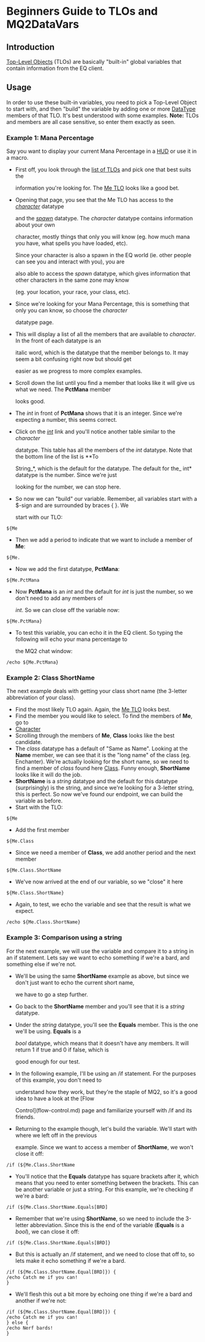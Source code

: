 # Beginners Guide to TLOs and MQ2DataVars

## Introduction

[Top-Level Objects](../data-types-and-top-level-objects/top-level-objects/) \(TLOs\) are basically "built-in" global variables that contain information from the EQ client.

## Usage

In order to use these built-in variables, you need to pick a Top-Level Object to start with, and then "build" the variable by adding one or more [DataType](../data-types-and-top-level-objects/data-types/) members of that TLO. It's best understood with some examples. **Note:** TLOs and members are all case sensitive, so enter them exactly as seen.

### Example 1: Mana Percentage

Say you want to display your current Mana Percentage in a [HUD](../plugins/core-plugins/mq2hud/) or use it in a macro.

* First off, you look through the [list of TLOs](../data-types-and-top-level-objects/top-level-objects/) and pick one that best suits the

  information you're looking for. The [Me TLO](../data-types-and-top-level-objects/top-level-objects/tlo-me.md) looks like a good bet.

* Opening that page, you see that the Me TLO has access to the [_character_](../data-types-and-top-level-objects/data-types/datatype-character.md) datatype

  and the [_spawn_](../data-types-and-top-level-objects/data-types/datatype-spawn.md) datatype. The _character_ datatype contains information about your own

  character, mostly things that only you will know \(eg. how much mana you have, what spells you have loaded, etc\).

  Since your character is also a spawn in the EQ world \(ie. other people can see you and interact with you\), you are

  also able to access the _spawn_ datatype, which gives information that other characters in the same zone may know

  \(eg. your location, your race, your class, etc\).

* Since we're looking for your Mana Percentage, this is something that only you can know, so choose the _character_

  datatype page.

* This will display a list of all the members that are available to _character_. In the front of each datatype is an

  italic word, which is the datatype that the member belongs to. It may seem a bit confusing right now but should get

  easier as we progress to more complex examples.

* Scroll down the list until you find a member that looks like it will give us what we need. The **PctMana** member

  looks good.

* The _int_ in front of **PctMana** shows that it is an integer. Since we're expecting a number, this seems correct.
* Click on the [_int_](../data-types-and-top-level-objects/data-types/datatype-int.md) link and you'll notice another table similar to the _character_

  datatype. This table has all the members of the _int_ datatype. Note that the bottom line of the list is \*\*To

  String_\*, which is the default for the datatype. The default for the_ int\* datatype is the number. Since we're just

  looking for the number, we can stop here.

* So now we can "build" our variable. Remember, all variables start with a $-sign and are surrounded by braces { }. We

  start with our TLO:

`${Me`

* Then we add a period to indicate that we want to include a member of **Me**:

`${Me.`

* Now we add the first datatype, **PctMana**:

`${Me.PctMana`

* Now **PctMana** is an _int_ and the default for _int_ is just the number, so we don't need to add any members of

  _int_. So we can close off the variable now:

`${Me.PctMana}`

* To test this variable, you can echo it in the EQ client. So typing the following will echo your mana percentage to

  the MQ2 chat window:

`/echo ${Me.PctMana}`

### Example 2: Class ShortName

The next example deals with getting your class short name \(the 3-letter abbreviation of your class\).

* Find the most likely TLO again. Again, the [Me TLO](../data-types-and-top-level-objects/top-level-objects/tlo-me.md) looks best.
* Find the member you would like to select. To find the members of **Me**, go to
* [Character](../data-types-and-top-level-objects/data-types/datatype-character.md)
* Scrolling through the members of **Me**, **Class** looks like the best candidate.
* The _class_ datatype has a default of "Same as Name". Looking at the **Name** member, we can see that it is the "long name" of the class \(eg. Enchanter\). We're actually looking for the short name, so we need to find a member of _class_ found here [Class](../data-types-and-top-level-objects/data-types/datatype-class.md). Funny enough, **ShortName** looks like it will do the job.
* **ShortName** is a _string_ datatype and the default for this datatype \(surprisingly\) is the string, and since we're looking for a 3-letter string, this is perfect. So now we've found our endpoint, we can build the variable as before.
* Start with the TLO:

`${Me`

* Add the first member

`${Me.Class`

* Since we need a member of **Class**, we add another period and the next member

`${Me.Class.ShortName`

* We've now arrived at the end of our variable, so we "close" it here

`${Me.Class.ShortName}`

* Again, to test, we echo the variable and see that the result is what we expect.

`/echo ${Me.Class.ShortName}`

### Example 3: Comparison using a string

For the next example, we will use the variable and compare it to a string in an if statement. Lets say we want to echo something if we're a bard, and something else if we're not.

* We'll be using the same **ShortName** example as above, but since we don't just want to echo the current short name,

  we have to go a step further.

* Go back to the **ShortName** member and you'll see that it is a _string_ datatype.
* Under the _string_ datatype, you'll see the **Equals** member. This is the one we'll be using. **Equals** is a

  _bool_ datatype, which means that it doesn't have any members. It will return 1 if true and 0 if false, which is

  good enough for our test.

* In the following example, I'll be using an /if statement. For the purposes of this example, you don't need to

  understand how they work, but they're the staple of MQ2, so it's a good idea to have a look at the \[Flow

  Control\]\(flow-control.md\) page and familiarize yourself with /if and its friends.

* Returning to the example though, let's build the variable. We'll start with where we left off in the previous

  example. Since we want to access a member of **ShortName**, we won't close it off:

`/if (${Me.Class.ShortName`

* You'll notice that the **Equals** datatype has square brackets after it, which means that you need to enter something between the brackets. This can be another variable or just a string. For this example, we're checking if we're a bard:

`/if (${Me.Class.ShortName.Equals[BRD]`

* Remember that we're using **ShortName**, so we need to include the 3-letter abbreviation. Since this is the end of the variable \(**Equals** is a _bool_\), we can close it off:

`/if (${Me.Class.ShortName.Equals[BRD]}`

* But this is actually an /if statement, and we need to close that off to, so lets make it echo something if we're a bard.

`/if (${Me.Class.ShortName.Equal[BRD]}) {`  
`/echo Catch me if you can!`  
`}`

* We'll flesh this out a bit more by echoing one thing if we're a bard and another if we're not:

`/if (${Me.Class.ShortName.Equal[BRD]}) {`  
`/echo Catch me if you can!`  
`} else {`  
`/echo Nerf bards!`  
`}`

